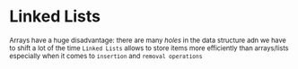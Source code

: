 # Linked Lists

<sub>Arrays have a huge disadvantage: there are many _holes_ in the data structure adn we have to shift a lot of the time
`Linked Lists` allows to store items more efficiently than arrays/lists especially when it comes to `insertion` and `removal operations`</sub>


